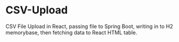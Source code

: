 # CSV-Upload
CSV File Upload in React, passing file to Spring Boot, writing in to H2 memorybase, then fetching data to React HTML table.
